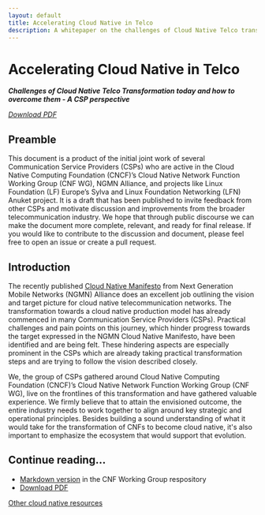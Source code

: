 ```yaml
---
layout: default
title: Accelerating Cloud Native in Telco
description: A whitepaper on the challenges of Cloud Native Telco transformation today and how to overcome them from a CSP perspective
---
```



# Accelerating Cloud Native in Telco  
**_Challenges of Cloud Native Telco Transformation today and how to overcome them - A CSP perspective_**

 _[Download PDF](Accelerating%20Cloud%20Native%20in%20Telco.pdf)_
 
## Preamble


This document is a product of the initial joint work of several Communication Service Providers (CSPs) who are active in the Cloud Native Computing Foundation (CNCF)’s Cloud Native Network Function Working Group (CNF WG), NGMN Alliance, and projects like Linux Foundation (LF) Europe’s Sylva and Linux Foundation Networking (LFN) Anuket project. It is a draft that has been published to invite feedback from other CSPs and motivate discussion and improvements from the broader telecommunication industry. We hope that through public discourse we can make the document more complete, relevant, and ready for final release. If you would like to contribute to the discussion and document, please feel free to open an issue or create a pull request.

## Introduction 

The recently published [Cloud Native Manifesto](https://www.ngmn.org/highlight/ngmn-publishes-cloud-native-manifesto.html) 
from Next Generation Mobile Networks (NGMN) Alliance does an excellent job outlining the vision and target picture for 
cloud native telecommunication networks. The transformation towards a cloud native production model has already 
commenced in many Communication Service Providers (CSPs). Practical challenges and pain points on this journey, 
which hinder progress towards the target expressed in the NGMN Cloud Native Manifesto, have been identified and 
are being felt. These hindering aspects are especially prominent in the CSPs which are already taking practical 
transformation steps and are trying to follow the vision described closely. 

We, the group of CSPs gathered around Cloud Native Computing Foundation (CNCF)’s Cloud Native Network Function Working Group (CNF WG),
live on the frontlines of this transformation and have gathered valuable experience. We firmly believe 
that to attain the envisioned outcome, the entire industry needs to work together to align around key strategic and operational 
principles. Besides building a sound understanding of what it would take for the transformation of CNFs to become cloud native, 
it's also important to emphasize the ecosystem that would support that evolution.

## Continue reading...

- [Markdown version](https://github.com/cncf/cnf-wg/blob/main/doc/whitepaper/Accelerating_Cloud_Native_in_Telco.md) in the CNF Working Group respository
- [Download PDF](Accelerating%20Cloud%20Native%20in%20Telco.pdf)


[Other cloud native resources](./)
